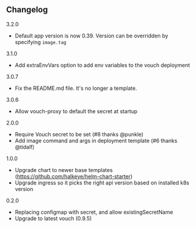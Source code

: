 ## Changelog

3.2.0
  * Default app version is now 0.39. Version can be overridden by specifying `image.tag`

3.1.0
  * Add extraEnvVars option to add env variables to the vouch deployment

3.0.7
  * Fix the README.md file. It's no longer a template.

3.0.6
  * Allow vouch-proxy to default the secret at startup


2.0.0
  * Require Vouch secret to be set (#8 thanks @punkle)
  * Add image command and args in deployment template (#6 thanks @tidalf)

1.0.0
  * Upgrade chart to newer base templates (https://github.com/halkeye/helm-chart-starter)
  * Upgrade ingress so it picks the right api version based on installed k8s version

0.2.0
  * Replacing configmap with secret, and allow existingSecretName
  * Upgrade to latest vouch (0.9.5)

